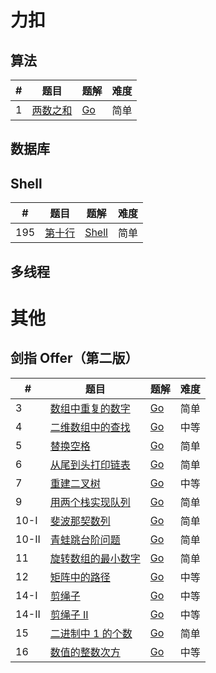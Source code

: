 # 力扣

## 算法

| #   | 题目                                              | 题解                                   | 难度 |
| --- | ------------------------------------------------- | -------------------------------------- | ---- |
| 1   | [两数之和](https://leetcode.cn/problems/two-sum/) | [Go](./algorithms/go/twoSum/twoSum.go) | 简单 |

## 数据库

## Shell

| #   | 题目                                               | 题解                               | 难度 |
| --- | -------------------------------------------------- | ---------------------------------- | ---- |
| 195 | [第十行](https://leetcode.cn/problems/tenth-line/) | [Shell](./shell/tenthline/bash.sh) | 简单 |

## 多线程

# 其他

## 剑指 Offer（第二版）

| #     | 题目                                                                                          | 题解                                                                   | 难度 |
| ----- | --------------------------------------------------------------------------------------------- | ---------------------------------------------------------------------- | ---- |
| 3     | [数组中重复的数字](https://leetcode.cn/problems/shu-zu-zhong-zhong-fu-de-shu-zi-lcof/)        | [Go](./other/swordoffer/go/findRepeatNumber/findRepeatNumber.go)       | 简单 |
| 4     | [二维数组中的查找](https://leetcode.cn/problems/er-wei-shu-zu-zhong-de-cha-zhao-lcof/)        | [Go](./other/swordoffer/go/findNumberIn2DArray/findNumberIn2DArray.go) | 中等 |
| 5     | [替换空格](https://leetcode.cn/problems/ti-huan-kong-ge-lcof/)                                | [Go](./other/swordoffer/go/replaceSpace/replaceSpace.go)               | 简单 |
| 6     | [从尾到头打印链表](https://leetcode.cn/problems/cong-wei-dao-tou-da-yin-lian-biao-lcof/)      | [Go](./other/swordoffer/go/reversePrint/reversePrint.go)               | 简单 |
| 7     | [重建二叉树](https://leetcode.cn/problems/zhong-jian-er-cha-shu-lcof/)                        | [Go](./other/swordoffer/go/buildTree/buildTree.go)                     | 中等 |
| 9     | [用两个栈实现队列](https://leetcode.cn/problems/yong-liang-ge-zhan-shi-xian-dui-lie-lcof/)    | [Go](./other/swordoffer/go/cQueue/cQueue.go)                           | 简单 |
| 10-I  | [斐波那契数列](https://leetcode.cn/problems/fei-bo-na-qi-shu-lie-lcof/)                       | [Go](./other/swordoffer/go/fib/fib.go)                                 | 简单 |
| 10-II | [青蛙跳台阶问题](https://leetcode.cn/problems/qing-wa-tiao-tai-jie-wen-ti-lcof/)              | [Go](./other/swordoffer/go/numWays/numWays.go)                         | 简单 |
| 11    | [旋转数组的最小数字](https://leetcode.cn/problems/xuan-zhuan-shu-zu-de-zui-xiao-shu-zi-lcof/) | [Go](./other/swordoffer/go/minArray/minArray.go)                       | 简单 |
| 12    | [矩阵中的路径](https://leetcode.cn/problems/ju-zhen-zhong-de-lu-jing-lcof/)                   | [Go](./other/swordoffer/go/exist/exist.go)                             | 中等 |
| 14-I  | [剪绳子](https://leetcode.cn/problems/jian-sheng-zi-lcof/)                                    | [Go](./other/swordoffer/go/cuttingRope/cuttingRope.go)                 | 中等 |
| 14-II | [剪绳子 II](https://leetcode.cn/problems/jian-sheng-zi-ii-lcof/)                              | [Go](./other/swordoffer/go/cuttingRope/cuttingRope.go)                 | 中等 |
| 15    | [二进制中 1 的个数](https://leetcode.cn/problems/er-jin-zhi-zhong-1de-ge-shu-lcof/)           | [Go](./other/swordoffer/go/hammingWeight/hammingWeight.go)             | 简单 |
| 16    | [数值的整数次方](https://leetcode.cn/problems/shu-zhi-de-zheng-shu-ci-fang-lcof/)             | [Go](./other/swordoffer/go/myPow/myPow.go)                             | 中等 |
